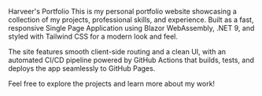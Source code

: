 Harveer's Portfolio
This is my personal portfolio website showcasing a collection of my projects, professional skills, and experience. Built as a fast, responsive Single Page Application using Blazor WebAssembly, .NET 9, and styled with Tailwind CSS for a modern look and feel.

The site features smooth client-side routing and a clean UI, with an automated CI/CD pipeline powered by GitHub Actions that builds, tests, and deploys the app seamlessly to GitHub Pages.

Feel free to explore the projects and learn more about my work!

